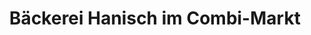 ---
title: "Bäckerei Hanisch im Combi-Markt"
url: /rinteln/baeckerei-hanisch-im-combi-markt/
shop: Bäckerei
---
